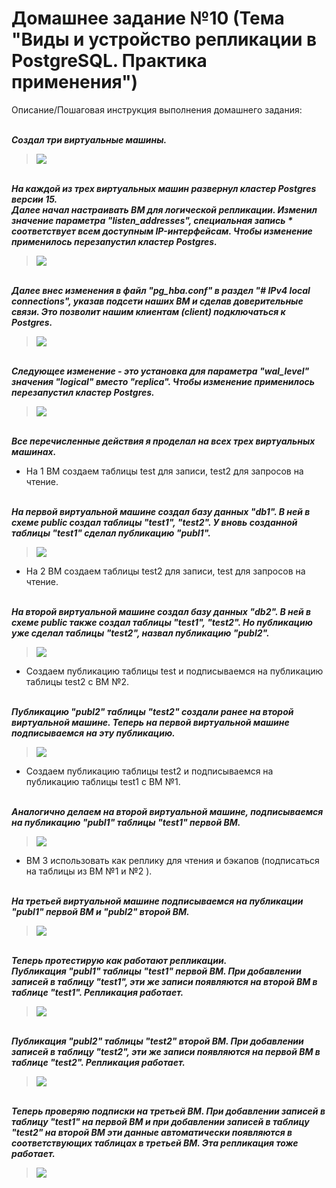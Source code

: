 # Домашнее задание №10 (Тема "Виды и устройство репликации в PostgreSQL. Практика применения")

Описание/Пошаговая инструкция выполнения домашнего задания:

<br>__*Создал три виртуальные машины.*__
> <img src="pic/0.JPG" align="center" />

<br>__*На каждой из трех виртуальных машин развернул кластер Postgres версии 15.*__
<br>__*Далее начал настраивать ВМ для логической репликации. Изменил значение параметра "listen_addresses", специальная запись * соответствует всем доступным IP-интерфейсам. Чтобы изменение применилось перезапустил кластер Postgres.*__
> <img src="pic/0_1.JPG" align="center" />

<br>__*Далее внес изменения в файл "pg_hba.conf" в раздел "# IPv4 local connections", указав подсети наших ВМ и сделав доверительные связи. Это позволит нашим клиентам (client) подключаться к Postgres.*__
> <img src="pic/0_2.JPG" align="center" />

<br>__*Следующее изменение - это установка для параметра "wal_level" значения "logical" вместо "replica". Чтобы изменение применилось перезапустил кластер Postgres.*__
> <img src="pic/0_3.JPG" align="center" />

<br>__*Все перечисленные действия я проделал на всех трех виртуальных машинах.*__

* На 1 ВМ создаем таблицы test для записи, test2 для запросов на чтение.
  
<br>__*На первой виртуальной машине создал базу данных "db1". В ней в схеме public создал таблицы "test1", "test2". У вновь созданной таблицы "test1" сделал публикацию "publ1".*__
> <img src="pic/1_1.JPG" align="center" />
* На 2 ВМ создаем таблицы test2 для записи, test для запросов на чтение.

<br>__*На второй виртуальной машине создал базу данных "db2". В ней в схеме public также создал таблицы "test1", "test2". Но публикацию уже сделал  таблицы "test2", назвал публикацию "publ2".*__
> <img src="pic/1_2.JPG" align="center" />  
* Создаем публикацию таблицы test и подписываемся на публикацию таблицы test2 с ВМ №2.

<br>__*Публикацию "publ2" таблицы "test2" создали ранее на второй виртуальной машине. Теперь на первой виртуальной машине подписываемся на эту публикацию.*__
> <img src="pic/2_1.JPG" align="center" />
* Создаем публикацию таблицы test2 и подписываемся на публикацию таблицы test1 с ВМ №1.

<br>__*Аналогично делаем на второй виртуальной машине, подписываемся на публикацию "publ1" таблицы "test1" первой ВМ.*__
> <img src="pic/2_2.JPG" align="center" />
* ВМ 3 использовать как реплику для чтения и бэкапов (подписаться на таблицы из ВМ №1 и №2 ).
  
<br>__*На третьей виртуальной машине подписываемся на публикации "publ1" первой ВМ и "publ2" второй ВМ.*__
> <img src="pic/2_3.JPG" align="center" />

<br>__*Теперь протестирую как работают репликации.*__
<br>__*Публикация "publ1" таблицы "test1" первой ВМ. При добавлении записей в таблицу "test1", эти же записи появляются на второй ВМ в таблице "test1". Репликация работает.*__
> <img src="pic/3_1.JPG" align="center" />

<br>__*Публикация "publ2" таблицы "test2" второй ВМ. При добавлении записей в таблицу "test2", эти же записи появляются на первой ВМ в таблице "test2". Репликация работает.*__
> <img src="pic/3_2.JPG" align="center" />

<br>__*Теперь проверяю подписки на третьей ВМ. При добавлении записей в таблицу "test1" на первой ВМ и при добавлении записей в таблицу "test2" на второй ВМ эти данные автоматически появляются в соответствующих таблицах в третьей ВМ. Эта репликация тоже работает.*__
> <img src="pic/3_3.JPG" align="center" />

